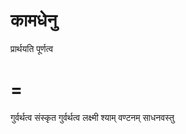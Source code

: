 # कामधेनु
प्रार्थयति पूर्णत्व
# =
गुर्वर्थत्व संस्कृत 
गुर्वर्थत्व लक्ष्मी श्याम्
वण्टनम् साधनवस्तु
